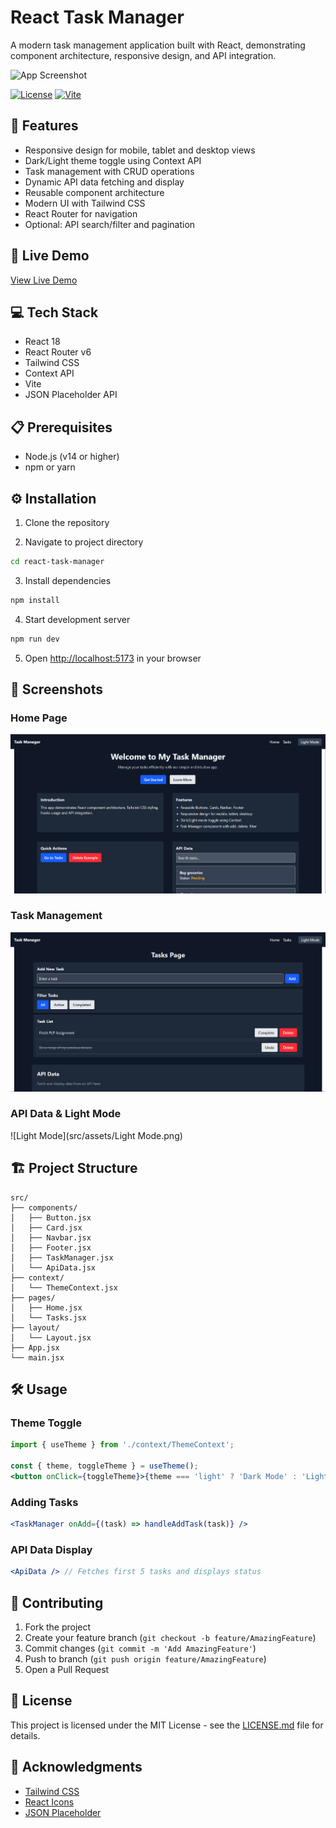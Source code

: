 # React Task Manager

A modern task management application built with React, demonstrating component architecture, responsive design, and API integration.

![App Screenshot](./screenshots/app-preview.png)

[![License](https://img.shields.io/badge/license-MIT-green)](LICENSE.md)  [![Vite](https://img.shields.io/badge/Vite-4.0-blue)](https://vitejs.dev)

## 🌟 Features

* Responsive design for mobile, tablet and desktop views
* Dark/Light theme toggle using Context API
* Task management with CRUD operations
* Dynamic API data fetching and display
* Reusable component architecture
* Modern UI with Tailwind CSS
* React Router for navigation
* Optional: API search/filter and pagination

## 🚀 Live Demo

[View Live Demo]([https://your-deployed-app-url.com](https://react-js-jsx-and-css-mastering-fron-nine-sandy.vercel.app/))

## 💻 Tech Stack

* React 18
* React Router v6
* Tailwind CSS
* Context API
* Vite
* JSON Placeholder API

## 📋 Prerequisites

* Node.js (v14 or higher)
* npm or yarn

## ⚙️ Installation

1. Clone the repository


2. Navigate to project directory

```bash
cd react-task-manager
```

3. Install dependencies

```bash
npm install
```

4. Start development server

```bash
npm run dev
```

5. Open [http://localhost:5173](http://localhost:5173) in your browser

## 📱 Screenshots

### Home Page

![Home Page](src/assets/Home.png)

### Task Management

![Tasks Page](src/assets/Tasks.png)

### API Data & Light Mode

![Light Mode](src/assets/Light Mode.png)

## 🏗️ Project Structure

```
src/
├── components/
│   ├── Button.jsx
│   ├── Card.jsx
│   ├── Navbar.jsx
│   ├── Footer.jsx
│   ├── TaskManager.jsx
│   └── ApiData.jsx
├── context/
│   └── ThemeContext.jsx
├── pages/
│   ├── Home.jsx
│   └── Tasks.jsx
├── layout/
│   └── Layout.jsx
├── App.jsx
└── main.jsx
```

## 🛠️ Usage

### Theme Toggle

```jsx
import { useTheme } from './context/ThemeContext';

const { theme, toggleTheme } = useTheme();
<button onClick={toggleTheme}>{theme === 'light' ? 'Dark Mode' : 'Light Mode'}</button>
```

### Adding Tasks

```jsx
<TaskManager onAdd={(task) => handleAddTask(task)} />
```

### API Data Display

```jsx
<ApiData /> // Fetches first 5 tasks and displays status
```

## 📝 Contributing

1. Fork the project
2. Create your feature branch (`git checkout -b feature/AmazingFeature`)
3. Commit changes (`git commit -m 'Add AmazingFeature'`)
4. Push to branch (`git push origin feature/AmazingFeature`)
5. Open a Pull Request

## 📜 License

This project is licensed under the MIT License - see the [LICENSE.md](LICENSE.md) file for details.

## 👏 Acknowledgments

* [Tailwind CSS](https://tailwindcss.com)
* [React Icons](https://react-icons.github.io/react-icons)
* [JSON Placeholder](https://jsonplaceholder.typicode.com)

